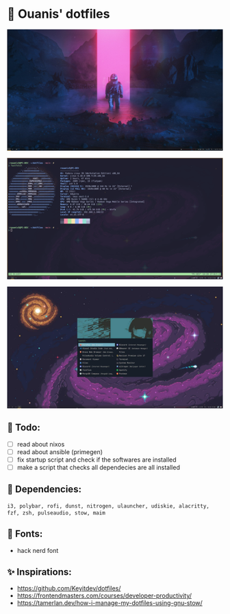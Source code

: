 # 🎉 Ouanis' dotfiles
![alt text](/preview/01_image.png)

![alt text](/preview/00_image.png)

![alt text](/preview/02_image.jpg)



## 📝 Todo:
- [ ] read about nixos
- [ ] read about ansible (primegen)
- [ ] fix startup script and check if the softwares are installed
- [ ] make a script that checks all dependecies are all installed

## 📌 Dependencies:
```
i3, polybar, rofi, dunst, nitrogen, ulauncher, udiskie, alacritty, fzf, zsh, pulseaudio, stow, maim
```

## 💄 Fonts:
- hack nerd font

## ✨ Inspirations:
- https://github.com/Keyitdev/dotfiles/
- https://frontendmasters.com/courses/developer-productivity/
- https://tamerlan.dev/how-i-manage-my-dotfiles-using-gnu-stow/
